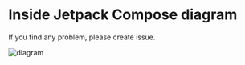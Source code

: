 # Inside Jetpack Compose diagram

If you find any problem, please create issue.

![diagram](./diagram.png)
